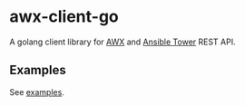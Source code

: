 # awx-client-go

A golang client library for [AWX](https://github.com/ansible/awx) and [Ansible Tower](https://www.ansible.com/products/tower) REST API.

## Examples

See [examples](examples).
